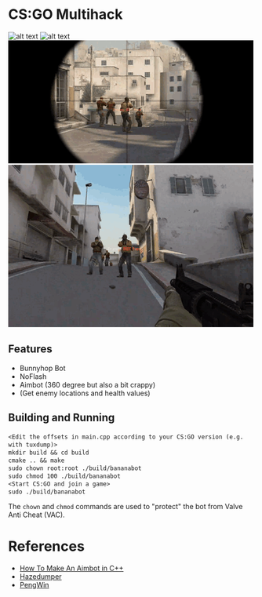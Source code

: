 # CS:GO Multihack

![alt text](https://github.com/ps1337/r/blob/master/csgo-multihack/1.gif?raw=true)
![alt text](https://github.com/ps1337/r/blob/master/csgo-multihack/2.gif?raw=true)
![alt text](https://github.com/ps1337/r/blob/master/csgo-multihack/3.gif?raw=true)
![alt text](https://github.com/ps1337/r/blob/master/csgo-multihack/4.gif?raw=true)

## Features

- Bunnyhop Bot
- NoFlash
- Aimbot (360 degree but also a bit crappy)
- (Get enemy locations and health values)

## Building and Running

```
<Edit the offsets in main.cpp according to your CS:GO version (e.g. with tuxdump)>
mkdir build && cd build
cmake .. && make
sudo chown root:root ./build/bananabot
sudo chmod 100 ./build/bananabot
<Start CS:GO and join a game>
sudo ./build/bananabot
```

The `chown` and `chmod` commands are used to "protect" the bot from Valve Anti Cheat (VAC).

# References
- [How To Make An Aimbot in C++](https://www.youtube.com/watch?v=RpnFoSIlw8s)
- [Hazedumper](https://github.com/frk1/hazedumper/)
- [PengWin](https://github.com/schroeji/pengWin/)
